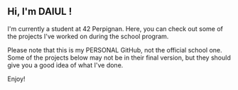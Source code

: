 ## Hi, I'm DAIUL !

I'm currently a student at 42 Perpignan.
Here, you can check out some of the projects I've worked on during the school program.

Please note that this is my PERSONAL GitHub, not the official school one.
Some of the projects below may not be in their final version, but they should give you a good idea of what I've done.

Enjoy!
